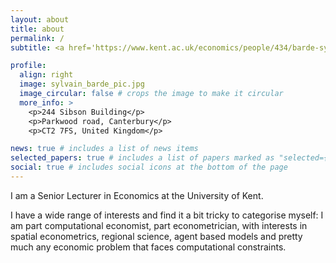 ```yaml
---
layout: about
title: about
permalink: /
subtitle: <a href='https://www.kent.ac.uk/economics/people/434/barde-sylvain'>Institutional page</a>

profile:
  align: right
  image: sylvain_barde_pic.jpg
  image_circular: false # crops the image to make it circular
  more_info: >
    <p>244 Sibson Building</p>
    <p>Parkwood road, Canterbury</p>
    <p>CT2 7FS, United Kingdom</p>

news: true # includes a list of news items
selected_papers: true # includes a list of papers marked as "selected={true}"
social: true # includes social icons at the bottom of the page
---
```


I am a Senior Lecturer in Economics at the University of Kent.

I have a wide range of interests and find it a bit tricky to categorise myself: I am part computational economist, part econometrician, with interests in spatial econometrics, regional science, agent based models and pretty much any economic problem that faces computational constraints.
